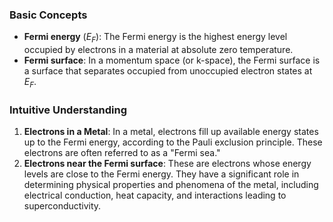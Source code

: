 ### Basic Concepts
- **Fermi energy** ($E_F$): The Fermi energy is the highest energy level occupied by electrons in a material at absolute zero temperature.
- **Fermi surface**: In a momentum space (or k-space), the Fermi surface is a surface that separates occupied from unoccupied electron states at $E_F$. 

### Intuitive Understanding
1. **Electrons in a Metal**: In a metal, electrons fill up available energy states up to the Fermi energy, according to the Pauli exclusion principle. These electrons are often referred to as a "Fermi sea."
2. **Electrons near the Fermi surface**: These are electrons whose energy levels are close to the Fermi energy. They have a significant role in determining physical properties and phenomena of the metal, including electrical conduction, heat capacity, and interactions leading to superconductivity. 
